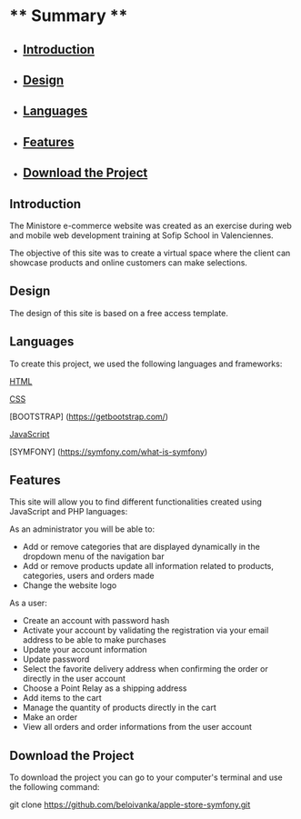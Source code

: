 # ** Summary **

- ## [Introduction](https://github.com/beloivanka/apple-store-symfony.git#introduction-1 "Introduction") 
- ## [Design](https://github.com/beloivanka/apple-store-symfony.git#design-1 "Design") 
- ## [Languages](https://github.com/beloivanka/apple-store-symfony.git#languages-1 "Languages") 
- ## [Features](https://github.com/beloivanka/apple-store-symfony.git#features-1 "Features") 
- ## [Download the Project](https://github.com/beloivanka/apple-store-symfony.git#download-the-project-1 "Download the Project") 


## Introduction 

The Ministore e-commerce website was created as an exercise during web and mobile web development training at Sofip School in Valenciennes. 

The objective of this site was to create a virtual space where the client can showcase products and online customers can make selections. 

## Design

The design of this site is based on a free access template.

## Languages 

To create this project, we used the following languages and frameworks:

[HTML](https://developer.mozilla.org/fr/docs/Web/HTML)

[CSS](https://developer.mozilla.org/fr/docs/Web/CSS)

[BOOTSTRAP] (https://getbootstrap.com/)

[JavaScript](https://developer.mozilla.org/fr/docs/Web/JavaScript)

[SYMFONY] (https://symfony.com/what-is-symfony)

## Features

This site will allow you to find different functionalities created using JavaScript and PHP languages:

As an administrator you will be able to:

- Add or remove categories that are displayed dynamically in the dropdown menu of the navigation bar
- Add or remove products update all information related to products, categories, users and orders made
- Change the website logo

As a user:

- Create an account with password hash
- Activate your account by validating the registration via your email address to be able to make purchases
- Update your account information
- Update password
- Select the favorite delivery address when confirming the order or directly in the user account
- Choose a Point Relay as a shipping address
- Add items to the cart
- Manage the quantity of products directly in the cart
- Make an order
- View all orders and order informations from the user account

## Download the Project

To download the project you can go to your computer's terminal and use the following command: 

git clone https://github.com/beloivanka/apple-store-symfony.git
